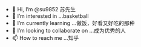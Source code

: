 - 👋 Hi, I’m @su9852 苏先生
- 👀 I’m interested in ...basketball 
- 🌱 I’m currently learning ...做饭，好看又好吃的那种
- 💞️ I’m looking to collaborate on ...成为优秀的人
- 📫 How to reach me ...知乎

<!---
su9852/su9852 is a ✨ special ✨ repository because its `README.md` (this file) appears on your GitHub profile.
You can click the Preview link to take a look at your changes.
--->
